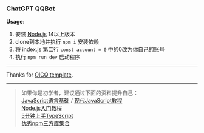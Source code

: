 ### ChatGPT QQBot

**Usage:**

1. 安装 [Node.js](https://nodejs.org/) 14以上版本  
2. clone到本地并执行 `npm i` 安装依赖
3. 将 index.js 第二行 `const account = 0` 中的0改为你自己的账号
4. 执行 `npm run dev` 启动程序

----

Thanks for [OICQ template](https://github.com/takayama-lily/oicq-template).

----

> 如果你是初学者，建议通过下面的资料提升自己：  
[JavaScript语言基础](https://developer.mozilla.org/zh-CN/docs/Web/JavaScript) / [现代JavaScript教程](https://zh.javascript.info)  
[Node.js入门教程](http://nodejs.cn/learn)  
[5分钟上手TypeScript](https://www.tslang.cn/docs/handbook/typescript-in-5-minutes.html)  
[优秀npm三方库集合](https://github.com/sindresorhus/awesome-nodejs)  
